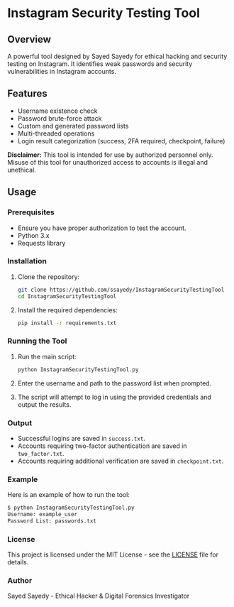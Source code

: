 # Instagram Security Testing Tool

## Overview
A powerful tool designed by Sayed Sayedy for ethical hacking and security testing on Instagram. It identifies weak passwords and security vulnerabilities in Instagram accounts.

## Features
- Username existence check
- Password brute-force attack
- Custom and generated password lists
- Multi-threaded operations
- Login result categorization (success, 2FA required, checkpoint, failure)

**Disclaimer:** This tool is intended for use by authorized personnel only. Misuse of this tool for unauthorized access to accounts is illegal and unethical.

## Usage

### Prerequisites

- Ensure you have proper authorization to test the account.
- Python 3.x
- Requests library

### Installation

1. Clone the repository:
    ```bash
    git clone https://github.com/ssayedy/InstagramSecurityTestingTool
    cd InstagramSecurityTestingTool
    ```

2. Install the required dependencies:
    ```bash
    pip install -r requirements.txt
    ```

### Running the Tool

1. Run the main script:
    ```bash
    python InstagramSecurityTestingTool.py
    ```

2. Enter the username and path to the password list when prompted.

3. The script will attempt to log in using the provided credentials and output the results.

### Output

- Successful logins are saved in `success.txt`.
- Accounts requiring two-factor authentication are saved in `two_factor.txt`.
- Accounts requiring additional verification are saved in `checkpoint.txt`.

### Example

Here is an example of how to run the tool:

```bash
$ python InstagramSecurityTestingTool.py
Username: example_user
Password List: passwords.txt
  ```
### License

This project is licensed under the MIT License - see the [LICENSE](https://github.com/ssayedy/InstagramSecurityTestingTool/blob/main/LICENSE.rst) file for details.

### Author

Sayed Sayedy - Ethical Hacker & Digital Forensics Investigator